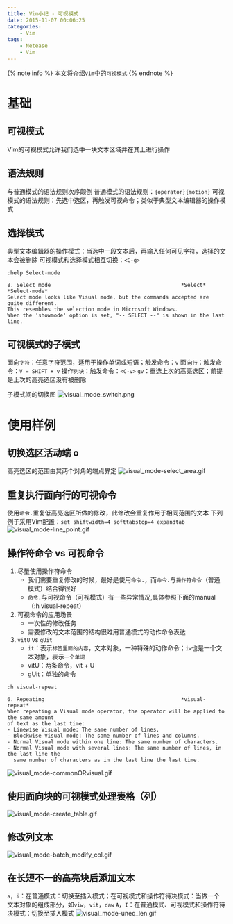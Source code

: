 ```yaml
---
title: Vim小记 - 可视模式
date: 2015-11-07 00:06:25
categories:
    - Vim
tags:
    - Netease
    - Vim
---
```


{% note info %}
本文将介绍`Vim`中的`可视模式`
{% endnote %}

<!-- more -->

# 基础

## 可视模式
Vim的可视模式允许我们选中一块文本区域并在其上进行操作

## 语法规则
与普通模式的语法规则次序颠倒
普通模式的语法规则：`{operator}{motion}`
可视模式的语法规则：先选中选区，再触发可视命令；类似于典型文本编辑器的操作模式

## 选择模式
典型文本编辑器的操作模式：当选中一段文本后，再输入任何可见字符，选择的文本会被删除
可视模式和选择模式相互切换：`<C-g>`
```
:help Select-mode

8. Select mode                                          *Select* *Select-mode*
Select mode looks like Visual mode, but the commands accepted are quite different.  
This resembles the selection mode in Microsoft Windows.
When the 'showmode' option is set, "-- SELECT --" is shown in the last line.
```

## 可视模式的子模式
面向`字符`：任意字符范围，适用于操作单词或短语；触发命令：`v`
面向`行`：触发命令：`V = SHIFT + v`
操作`列块`：触发命令：`<C-v>`
`gv`：重选上次的高亮选区；前提是上次的高亮选区没有被删除

子模式间的切换图
![visual_mode_switch.png](http://ouxz9b8l3.bkt.clouddn.com/visual_mode_switch.png)

# 使用样例

## 切换选区活动端 o
高亮选区的范围由其两个对角的端点界定
![visual_mode-select_area.gif](http://ouxz9b8l3.bkt.clouddn.com/visual_mode-select_area.gif)

## 重复执行面向行的可视命令
使用`命令.`重复低高亮选区所做的修改，此修改会重复作用于相同范围的文本
下列例子采用Vim配置：`set shiftwidth=4 softtabstop=4 expandtab`
![visual_mode-line_point.gif](http://ouxz9b8l3.bkt.clouddn.com/visual_mode-line_point.gif)

## 操作符命令 vs 可视命令
1. 尽量使用操作符命令
	- 我们需要重复修改的时候，最好是使用`命令.`，而`命令.`与`操作符命令`（普通模式）结合得很好
	- `命令.`与可视命令（可视模式）有一些异常情况,具体参照下面的manual（:h visual-repeat）
2. 可视命令的应用场景
	- 一次性的修改任务
	- 需要修改的文本范围的结构很难用普通模式的动作命令表达
3. `vitU` vs `gUit`
	- `it`：表示`标签里面的内容`，文本对象，一种特殊的动作命令；`iw`也是一个文本对象，表示`一个单词`
	- vitU：两条命令，vit + U
	- gUit：单独的命令

```
:h visual-repeat

6. Repeating                                            *visual-repeat*
When repeating a Visual mode operator, the operator will be applied to the same amount 
of text as the last time:
- Linewise Visual mode: The same number of lines.
- Blockwise Visual mode: The same number of lines and columns.
- Normal Visual mode within one line: The same number of characters.
- Normal Visual mode with several lines: The same number of lines, in the last line the 
  same number of characters as in the last line the last time.
```
![visual_mode-commonORvisual.gif](http://ouxz9b8l3.bkt.clouddn.com/visual_mode-commonORvisual.gif)

## 使用面向块的可视模式处理表格（列）
![visual_mode-create_table.gif](http://ouxz9b8l3.bkt.clouddn.com/visual_mode-create_table.gif)

## 修改列文本
![visual_mode-batch_modify_col.gif](http://ouxz9b8l3.bkt.clouddn.com/visual_mode-batch_modify_col.gif)

## 在长短不一的高亮块后添加文本
`a`，`i`：在普通模式：切换至插入模式；在可视模式和操作符待决模式：当做一个文本对象的组成部分，如`viw`，`vit`，`daw`
`A`，`I`：在普通模式、可视模式和操作符待决模式：切换至插入模式
![visual_mode-uneq_len.gif](http://ouxz9b8l3.bkt.clouddn.com/visual_mode-uneq_len.gif)

<!-- indicate-the-source -->


